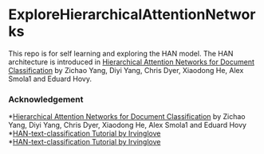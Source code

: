# ExploreHierarchicalAttentionNetworks
This repo is for self learning and exploring the HAN model. The HAN architecture is introduced in [Hierarchical Attention Networks for Document Classification](https://www.cs.cmu.edu/~diyiy/docs/naacl16.pdf) by Zichao Yang, Diyi Yang, Chris Dyer, Xiaodong He, Alex Smola1 and Eduard Hovy.

### Acknowledgement
*[Hierarchical Attention Networks for Document Classification](https://www.cs.cmu.edu/~diyiy/docs/naacl16.pdf) by Zichao Yang, Diyi Yang, Chris Dyer, Xiaodong He, Alex Smola1 and Eduard Hovy<br />
*[HAN-text-classification Tutorial by Irvinglove](https://blog.csdn.net/Irving_zhang/article/details/77868620)<br />
*[HAN-text-classification Tutorial by Irvinglove](https://github.com/Irvinglove/HAN-text-classification) <br />

